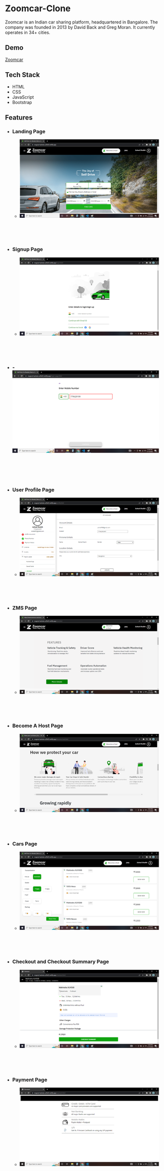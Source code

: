 # Zoomcar-Clone
Zoomcar is an Indian car sharing platform, headquartered in Bangalore. The company was founded in 2013 by David Back and Greg Moran. It currently operates in 34+ cities.


## Demo

[Zoomcar](https://magical-kashata-a20ef2.netlify.app/)


## Tech Stack

- HTML
- CSS
- JavaScript
- Bootstrap


## Features

- ### Landing Page
    - <img src="./images/home.png" alt="" />

    <br />
    <br />
    <br />
    <br />

- ### Signup Page
    - <img src="./images/sign-up.png" alt="" />

    <br />
    <br />
    <br />
    <br />

- ### - <img src="./images/login.png" alt="" />

    <br />
    <br />
    <br />
    <br />

- ### User Profile Page
    - <img src="./images/profile.png" alt="" />

    <br />
    <br />
    <br />
    <br />

- ### ZMS Page
    - <img src="./images/zms.png" alt="" />

    <br />
    <br />
    <br />
    <br />

- ### Become A Host Page
    - <img src="./images/become-host.png" alt="" />

    <br />
    <br />
    <br />
    <br />

- ### Cars Page
    - <img src="./images/cars.png" alt="" />

    <br />
    <br />
    <br />
    <br />

- ### Checkout and Checkout Summary Page
    - <img src="./images/checkout.png" alt="" />

    <br />
    <br />
    <br />
    <br />

- ### Payment Page
    - <img src="./images/payments.png" alt="" />

    <br />
    <br />
    <br />
    <br />

## Execution

If you want to run our project in your local machine

- Clone our respository
- Open our code in VS code
- Open file `index.html` with live server

## Creators

- [Zuhed Shaikh](https://github.com/zuhedshaikh95) (Project Lead)
- [Raj Rathore](https://github.com/Raj-1313)
- [Ramyapriya Kota](https://github.com/kotaRamyapriya)
- [Mitali Sinha](https://github.com/mira713)
- [Prasad Karde](https://github.com/PrasadK05/)






